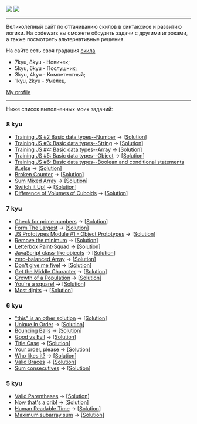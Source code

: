 ![](https://www.codewars.com/assets/logos/logo-square-red-big-c74ae0e7a89b33acd3beb1f08229630391934650e3bbd30ddc40e8be5bbfc71e.png)
![](https://images.app.goo.gl/rvjEBYevT7VEBHMr9)

---

Великолепный сайт по оттачиванию скилов в синтаксисе и развитию логики. На codewars вы сможете обсудить задачи с другими игроками, а также посмотреть альтернативные решения.

На сайте есть своя градация [скила](https://www.codewars.com/about)

- 7kyu, 8kyu - Новичек;
- 5kyu, 6kyu - Послушник;
- 3kyu, 4kyu - Компетентный;
- 1kyu, 2kyu - Умелец.

[My profile](https://www.codewars.com/users/Rubis-7)

---

Ниже список выполненных моих заданий:

### <a name="8kyu">8 kyu</a>
  * [Training JS #2 Basic data types--Number](https://www.codewars.com/kata/571edd157e8954bab500032d) -> [[Solution](./SolutionsJS/8kyu/TrainingJS2BasicDataTypesNumber.js)]
  * [Training JS #3: Basic data types--String](https://www.codewars.com/kata/571edea4b625edcb51000d8e) -> [[Solution](./SolutionsJS/8kyu/TrainingJS3BasicDataTypesString.js)]
  * [Training JS #4: Basic data types--Array](https://www.codewars.com/kata/571effabb625ed9b0600107a) -> [[Solution](./SolutionsJS/8kyu/TrainingJS4BasicDataTypesArray.js)]
  * [Training JS #5: Basic data types--Object](https://www.codewars.com/kata/571f1eb77e8954a812000837) -> [[Solution](./SolutionsJS/8kyu/TrainingJS5BasicDataTypesObject.js)]
  * [Training JS #6: Basic data types--Boolean and conditional statements if..else](https://www.codewars.com/kata/571f832f07363d295d001ba8) -> [[Solution](./SolutionsJS/8kyu/TrainingJS6BasicDataTypesBooleanAndConditionalStatementsIfElse.js)]
  * [Broken Counter](https://www.codewars.com/kata/526471539d52735c620000c6/javascript) -> [[Solution](./SolutionsJS/8kyu/BrokenCounter.js)]
  * [Sum Mixed Array](https://www.codewars.com/kata/57eaeb9578748ff92a000009/javascript) -> [[Solution](./SolutionsJS/8kyu/SumMixedArray.js)]
  * [Switch it Up!](https://www.codewars.com/kata/5808dcb8f0ed42ae34000031/javascript) -> [[Solution](./SolutionsJS/8kyu/SwitchItUp!.js)]
  * [Difference of Volumes of Cuboids](https://www.codewars.com/kata/58cb43f4256836ed95000f97/solutions/javascript) -> [[Solution](./SolutionsJS/8kyu/DifferenceOfVolumesOfCuboids.js)]
### <a name="7kyu">7 kyu</a>
  * [Check for prime numbers](https://www.codewars.com/kata/53daa9e5af55c184db00025f/train/javascript) -> [[Solution](./SolutionsJS/7kyu/CheckForPrimeNumbers.js)]
  * [Form The Largest](https://www.codewars.com/kata/5a4ea304b3bfa89a9900008e/javascript) -> [[Solution](./SolutionsJS/7kyu/FormTheLargest.js)]
  * [JS Prototypes Module #1 - Object Prototypes](https://www.codewars.com/kata/557e508a47c7e9adf9000062/javascript) -> [[Solution](./SolutionsJS/7kyu/JSPrototypesModule1ObjectPrototypes.js)]
  * [Remove the minimum](https://www.codewars.com/kata/563cf89eb4747c5fb100001b) -> [[Solution](./SolutionsJS/7kyu/RemoveTheMinimum.js)]
  * [Letterbox Paint-Squad](https://www.codewars.com/kata/letterbox-paint-squad/train/javascript) -> [[Solution](./SolutionsJS/7kyu/LetterboxPaintSquad.js)]
  * [JavaScript class-like objects](https://www.codewars.com/kata/javascript-class-like-objects/train/javascript) -> [[Solution](./SolutionsJS/7kyu/JavaScriptClasslikeObjects.js)]
  * [zero-balanced Array](https://www.codewars.com/kata/zero-balanced-array/train/javascript) -> [[Solution](./SolutionsJS/7kyu/ZeroBalancedArray.js)]
  * [Don't give me five!](https://www.codewars.com/kata/5813d19765d81c592200001a/train/javascript) -> [[Solution](./SolutionsJS/7kyu/Don'tGiveMeFive!.js)]
  * [Get the Middle Character](https://www.codewars.com/kata/get-the-middle-character/train/javascript) -> [[Solution](./SolutionsJS/7kyu/GetTheMiddleCharacter.js)]
  * [Growth of a Population](https://www.codewars.com/kata/growth-of-a-population/train/javascript) -> [[Solution](./SolutionsJS/7kyu/GrowthOfAPopulation.js)]
  * [You're a square!](https://www.codewars.com/kata/youre-a-square/train/javascript) -> [[Solution](./SolutionsJS/7kyu/You'reASquare!.js)]
  * [Most digits](https://www.codewars.com/kata/most-digits/train/javascript) -> [[Solution](./SolutionsJS/7kyu/MostDigits.js)]
  ### <a name="6kyu">6 kyu</a>
  * ["this" is an other solution](https://www.codewars.com/kata/54834b3559e638b39d0009a2/solutions/javascript) -> [[Solution](./SolutionsJS/6kyu/thisIsAnOtherSolution.js)]
  * [Unique In Order](https://www.codewars.com/kata/54e6533c92449cc251001667/train/javascript) -> [[Solution](./SolutionsJS/6kyu/UniqueInOrder.js)]
  * [Bouncing Balls](https://www.codewars.com/kata/bouncing-balls/train/javascript) -> [[Solution](./SolutionsJS/6kyu/BouncingBalls.js)]
  * [Good vs Evil](https://www.codewars.com/kata/52761ee4cffbc69732000738 ) -> [[Solution](./SolutionsJS/6kyu/GoodVsEvil.js)]
  * [Title Case](https://www.codewars.com/kata/title-case/javascript) -> [[Solution](./SolutionsJS/6kyu/TitleCase.js)]
  * [Your order, please](https://www.codewars.com/kata/your-order-please/train/javascript) -> [[Solution](./SolutionsJS/6kyu/YourOrderPlease.js)]
  * [Who likes it?](https://www.codewars.com/kata/5266876b8f4bf2da9b000362/train/javascript) -> [[Solution](./SolutionsJS/6kyu/WholikesIt.js)]
  * [Valid Braces](https://www.codewars.com/kata/valid-braces/train/javascript) -> [[Solution](./SolutionsJS/6kyu/ValidBraces.js)]
  * [Sum consecutives](https://www.codewars.com/kata/sum-consecutives/train/javascript) -> [[Solution](./SolutionsJS/6kyu/SumConsecutives.js)]
  ### <a name="5kyu">5 kyu</a>
  * [Valid Parentheses](https://www.codewars.com/kata/52774a314c2333f0a7000688/train/javascript) -> [[Solution](./SolutionsJS/5kyu/ValidParentheses.js)]
  * [Now that's a crib!](https://www.codewars.com/kata/58360d112fb0ba255300008b/train/javascript) -> [[Solution](./SolutionsJS/5kyu/NowThat'sACrib!.js)]
  * [Human Readable Time](https://www.codewars.com/kata/human-readable-time/train/javascript) -> [[Solution](./SolutionsJS/5kyu/HumanReadableTime.js)]
  * [Maximum subarray sum](https://www.codewars.com/kata/maximum-subarray-sum/train/javascript) -> [[Solution](./SolutionsJS/5kyu/MaximumSubarraySum.js)]
